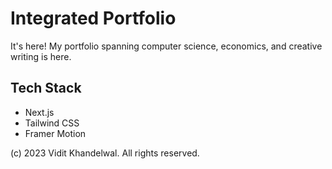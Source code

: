 # Integrated Portfolio

It's here! My portfolio spanning computer science, economics, and creative writing is here. 

## Tech Stack

* Next.js
* Tailwind CSS
* Framer Motion

(c) 2023 Vidit Khandelwal. All rights reserved. 